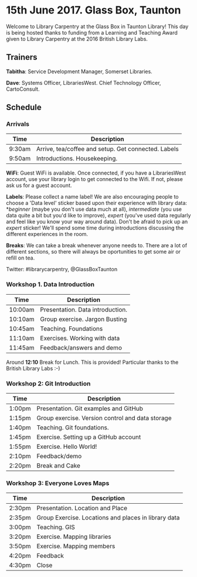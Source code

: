 15th June 2017.  Glass Box, Taunton
===================================

Welcome to Library Carpentry at the Glass Box in Taunton Library!  This day is being hosted thanks to funding from a Learning and Teaching Award given to Library Carpentry at the 2016 British Library Labs.

Trainers
--------

**Tabitha**: Service Development Manager, Somerset Libraries.

**Dave**: Systems Officer, LibrariesWest. Chief Technology Officer, CartoConsult.

Schedule
--------

### Arrivals

| Time | Description |
| ---- | ----------- |
| 9:30am | Arrive, tea/coffee and setup.  Get connected. Labels |
| 9:50am | Introductions.  Housekeeping. |

**WiFi**: Guest WiFi is available.  Once connected, if you have a LibrariesWest account, use your library login to get connected to the Wifi.  If not, please ask us for a guest account.

**Labels**: Please collect a name label!  We are also encouraging people to choose a 'Data level' sticker based upon their experience with library data: **beginner* (maybe you don't use data much at all), *intermediate* (you use data quite a bit but you'd like to improve), *expert* (you've used data regularly and feel like you know your way around data). Don't be afraid to pick up an *expert* sticker!  We'll spend some time during introductions discussing the different experiences in the room.

**Breaks**: We can take a break whenever anyone needs to.  There are a lot of different sections, so there will always be oportunities to get some air or refill on tea.

Twitter: #librarycarpentry, @GlassBoxTaunton

### Workshop 1. Data Introduction

| Time | Description |
| ---- | ----------- |
| 10:00am | Presentation. Data introduction. |
| 10:10am | Group exercise. Jargon Busting |
| 10:45am | Teaching. Foundations |
| 11:10am | Exercises. Working with data |
| 11:45am | Feedback/answers and demo |

Around **12:10** Break for Lunch. This is provided! Particular thanks to the British Library Labs :-)

### Workshop 2: Git Introduction

| Time | Description |
| ---- | ----------- |
| 1:00pm | Presentation. Git examples and GitHub |
| 1:15pm | Group exercise. Version control and data storage |
| 1:40pm | Teaching. Git foundations.
| 1:45pm | Exercise. Setting up a GitHub account |
| 1:55pm | Exercise. Hello World! |
| 2:10pm | Feedback/demo |
| 2:20pm | Break and Cake |

### Workshop 3: Everyone Loves Maps

| Time | Description |
| ---- | ----------- |
| 2:30pm | Presentation. Location and Place |
| 2:35pm | Group Exercise. Locations and places in library data |
| 3:00pm | Teaching.  GIS |
| 3:20pm | Exercise. Mapping libraries |
| 3:50pm | Exercise. Mapping members |
| 4:20pm | Feedback |
| 4:30pm | Close |